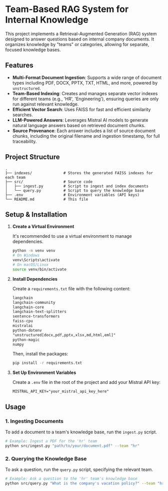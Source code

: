 # Team-Based RAG System for Internal Knowledge

This project implements a Retrieval-Augmented Generation (RAG) system designed to answer questions based on internal company documents. It organizes knowledge by "teams" or categories, allowing for separate, focused knowledge bases.

## Features

*   **Multi-Format Document Ingestion**: Supports a wide range of document types including PDF, DOCX, PPTX, TXT, HTML, and more, powered by `unstructured`.
*   **Team-Based Indexing**: Creates and manages separate vector indexes for different teams (e.g., 'HR', 'Engineering'), ensuring queries are only run against relevant knowledge.
*   **Efficient Vector Search**: Uses FAISS for fast and efficient similarity searches.
*   **LLM-Powered Answers**: Leverages Mistral AI models to generate natural language answers based on retrieved document chunks.
*   **Source Provenance**: Each answer includes a list of source document chunks, including the original filename and ingestion timestamp, for full traceability.

## Project Structure

```
.
├── indexes/              # Stores the generated FAISS indexes for each team
├── src/                  # Source code
│   ├── ingest.py         # Script to ingest and index documents
│   └── query.py          # Script to query the knowledge base
├── .env                  # Environment variables (API keys)
└── README.md             # This file
```

## Setup & Installation

1.  **Create a Virtual Environment**

    It's recommended to use a virtual environment to manage dependencies.

    ```bash
    python -m venv venv
    # On Windows
    venv\Scripts\activate
    # On macOS/Linux
    source venv/bin/activate
    ```

2.  **Install Dependencies**

    Create a `requirements.txt` file with the following content:

    ```txt
    langchain
    langchain-community
    langchain-core
    langchain-text-splitters
    sentence-transformers
    faiss-cpu
    mistralai
    python-dotenv
    "unstructured[docx,pdf,pptx,xlsx,md,html,eml]"
    python-magic
    numpy
    ```

    Then, install the packages:

    ```bash
    pip install -r requirements.txt
    ```

3.  **Set Up Environment Variables**

    Create a `.env` file in the root of the project and add your Mistral API key:

    ```
    MISTRAL_API_KEY="your_mistral_api_key_here"
    ```

## Usage

### 1. Ingesting Documents

To add a document to a team's knowledge base, run the `ingest.py` script.

```bash
# Example: Ingest a PDF for the 'hr' team
python src/ingest.py "path/to/your/document.pdf" --team "hr"
```

### 2. Querying the Knowledge Base

To ask a question, run the `query.py` script, specifying the relevant team.

```bash
# Example: Ask a question to the 'hr' team's knowledge base
python src/query.py "What is the company's vacation policy?" --team "hr"
```
